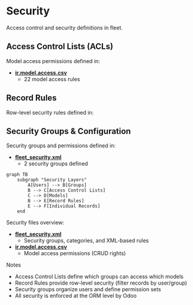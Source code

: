 # Security

Access control and security definitions in fleet.

## Access Control Lists (ACLs)

Model access permissions defined in:
- **[ir.model.access.csv](../fleet/security/ir.model.access.csv)**
  - 22 model access rules

## Record Rules

Row-level security rules defined in:

## Security Groups & Configuration

Security groups and permissions defined in:
- **[fleet_security.xml](../fleet/security/fleet_security.xml)**
  - 2 security groups defined

```mermaid
graph TB
    subgraph "Security Layers"
        A[Users] --> B[Groups]
        B --> C[Access Control Lists]
        C --> D[Models]
        B --> E[Record Rules]
        E --> F[Individual Records]
    end
```

Security files overview:
- **[fleet_security.xml](../fleet/security/fleet_security.xml)**
  - Security groups, categories, and XML-based rules
- **[ir.model.access.csv](../fleet/security/ir.model.access.csv)**
  - Model access permissions (CRUD rights)

Notes
- Access Control Lists define which groups can access which models
- Record Rules provide row-level security (filter records by user/group)
- Security groups organize users and define permission sets
- All security is enforced at the ORM level by Odoo
